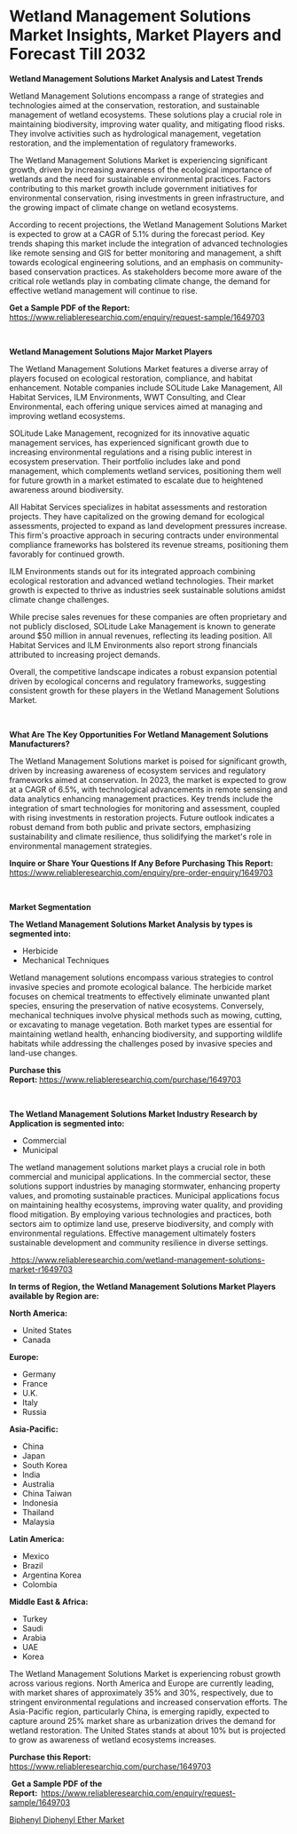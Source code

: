<p><h1>Wetland Management Solutions Market Insights, Market Players and Forecast Till 2032</h1></p><p><strong>Wetland Management Solutions Market Analysis and Latest Trends</strong></p>
<p><p>Wetland Management Solutions encompass a range of strategies and technologies aimed at the conservation, restoration, and sustainable management of wetland ecosystems. These solutions play a crucial role in maintaining biodiversity, improving water quality, and mitigating flood risks. They involve activities such as hydrological management, vegetation restoration, and the implementation of regulatory frameworks. </p><p>The Wetland Management Solutions Market is experiencing significant growth, driven by increasing awareness of the ecological importance of wetlands and the need for sustainable environmental practices. Factors contributing to this market growth include government initiatives for environmental conservation, rising investments in green infrastructure, and the growing impact of climate change on wetland ecosystems. </p><p>According to recent projections, the Wetland Management Solutions Market is expected to grow at a CAGR of 5.1% during the forecast period. Key trends shaping this market include the integration of advanced technologies like remote sensing and GIS for better monitoring and management, a shift towards ecological engineering solutions, and an emphasis on community-based conservation practices. As stakeholders become more aware of the critical role wetlands play in combating climate change, the demand for effective wetland management will continue to rise.</p></p>
<p><strong>Get a Sample PDF of the Report:&nbsp;</strong> <a href="https://www.reliableresearchiq.com/enquiry/request-sample/1649703?utm_campaign=3130&utm_medium=2&utm_source=Github&utm_content=ia&utm_term=26032025&utm_id=wetland-management-solutions">https://www.reliableresearchiq.com/enquiry/request-sample/1649703</a></p>
<p>&nbsp;</p>
<p><strong>Wetland Management Solutions Major Market Players</strong></p>
<p><p>The Wetland Management Solutions Market features a diverse array of players focused on ecological restoration, compliance, and habitat enhancement. Notable companies include SOLitude Lake Management, All Habitat Services, ILM Environments, WWT Consulting, and Clear Environmental, each offering unique services aimed at managing and improving wetland ecosystems.</p><p>SOLitude Lake Management, recognized for its innovative aquatic management services, has experienced significant growth due to increasing environmental regulations and a rising public interest in ecosystem preservation. Their portfolio includes lake and pond management, which complements wetland services, positioning them well for future growth in a market estimated to escalate due to heightened awareness around biodiversity.</p><p>All Habitat Services specializes in habitat assessments and restoration projects. They have capitalized on the growing demand for ecological assessments, projected to expand as land development pressures increase. This firm's proactive approach in securing contracts under environmental compliance frameworks has bolstered its revenue streams, positioning them favorably for continued growth.</p><p>ILM Environments stands out for its integrated approach combining ecological restoration and advanced wetland technologies. Their market growth is expected to thrive as industries seek sustainable solutions amidst climate change challenges.</p><p>While precise sales revenues for these companies are often proprietary and not publicly disclosed, SOLitude Lake Management is known to generate around $50 million in annual revenues, reflecting its leading position. All Habitat Services and ILM Environments also report strong financials attributed to increasing project demands.</p><p>Overall, the competitive landscape indicates a robust expansion potential driven by ecological concerns and regulatory frameworks, suggesting consistent growth for these players in the Wetland Management Solutions Market.</p></p>
<p>&nbsp;</p>
<p><strong>What Are The Key Opportunities For Wetland Management Solutions Manufacturers?</strong></p>
<p><p>The Wetland Management Solutions market is poised for significant growth, driven by increasing awareness of ecosystem services and regulatory frameworks aimed at conservation. In 2023, the market is expected to grow at a CAGR of 6.5%, with technological advancements in remote sensing and data analytics enhancing management practices. Key trends include the integration of smart technologies for monitoring and assessment, coupled with rising investments in restoration projects. Future outlook indicates a robust demand from both public and private sectors, emphasizing sustainability and climate resilience, thus solidifying the market's role in environmental management strategies.</p></p>
<p><strong>Inquire or Share Your Questions If Any Before Purchasing This Report:</strong> <a href="https://www.reliableresearchiq.com/enquiry/pre-order-enquiry/1649703?utm_campaign=3130&utm_medium=2&utm_source=Github&utm_content=ia&utm_term=26032025&utm_id=wetland-management-solutions">https://www.reliableresearchiq.com/enquiry/pre-order-enquiry/1649703</a></p>
<p>&nbsp;</p>
<p><strong>Market Segmentation</strong></p>
<p><strong>The Wetland Management Solutions Market Analysis by types is segmented into:</strong></p>
<p><ul><li>Herbicide</li><li>Mechanical Techniques</li></ul></p>
<p><p>Wetland management solutions encompass various strategies to control invasive species and promote ecological balance. The herbicide market focuses on chemical treatments to effectively eliminate unwanted plant species, ensuring the preservation of native ecosystems. Conversely, mechanical techniques involve physical methods such as mowing, cutting, or excavating to manage vegetation. Both market types are essential for maintaining wetland health, enhancing biodiversity, and supporting wildlife habitats while addressing the challenges posed by invasive species and land-use changes.</p></p>
<p><strong>Purchase this Report:&nbsp;</strong><a href="https://www.reliableresearchiq.com/purchase/1649703?utm_campaign=3130&utm_medium=2&utm_source=Github&utm_content=ia&utm_term=26032025&utm_id=wetland-management-solutions">https://www.reliableresearchiq.com/purchase/1649703</a></p>
<p>&nbsp;</p>
<p><strong>The Wetland Management Solutions Market Industry Research by Application is segmented into:</strong></p>
<p><ul><li>Commercial</li><li>Municipal</li></ul></p>
<p><p>The wetland management solutions market plays a crucial role in both commercial and municipal applications. In the commercial sector, these solutions support industries by managing stormwater, enhancing property values, and promoting sustainable practices. Municipal applications focus on maintaining healthy ecosystems, improving water quality, and providing flood mitigation. By employing various technologies and practices, both sectors aim to optimize land use, preserve biodiversity, and comply with environmental regulations. Effective management ultimately fosters sustainable development and community resilience in diverse settings.</p></p>
<p><a href="https://www.reliableresearchiq.com/wetland-management-solutions-market-r1649703?utm_campaign=3130&utm_medium=2&utm_source=Github&utm_content=ia&utm_term=26032025&utm_id=wetland-management-solutions">&nbsp;https://www.reliableresearchiq.com/wetland-management-solutions-market-r1649703</a></p>
<p><strong>In terms of Region, the Wetland Management Solutions Market Players available by Region are:</strong></p>
<p>
    <p> <strong> North America: </strong>
        <ul>
            <li>United States</li>
            <li>Canada</li>
        </ul>
        </p> 
    <p> <strong> Europe: </strong>
        <ul>
            <li>Germany</li>
            <li>France</li>
            <li>U.K.</li>
            <li>Italy</li>
            <li>Russia</li>
        </ul>
        </p> 
    <p> <strong> Asia-Pacific: </strong>
        <ul>
            <li>China</li>
            <li>Japan</li>
            <li>South Korea</li>
            <li>India</li>
            <li>Australia</li>
            <li>China Taiwan</li>
            <li>Indonesia</li>
            <li>Thailand</li>
            <li>Malaysia</li>
        </ul>
        </p> 
    <p> <strong> Latin America: </strong>
        <ul>
            <li>Mexico</li>
            <li>Brazil</li>
            <li>Argentina Korea</li>
            <li>Colombia</li>
        </ul>
        </p> 
    <p> <strong> Middle East & Africa: </strong>
        <ul>
            <li>Turkey</li>
            <li>Saudi</li>
            <li>Arabia</li>
            <li>UAE</li>
            <li>Korea</li>
        </ul>
    </p>
    </p>
<p><p>The Wetland Management Solutions Market is experiencing robust growth across various regions. North America and Europe are currently leading, with market shares of approximately 35% and 30%, respectively, due to stringent environmental regulations and increased conservation efforts. The Asia-Pacific region, particularly China, is emerging rapidly, expected to capture around 25% market share as urbanization drives the demand for wetland restoration. The United States stands at about 10% but is projected to grow as awareness of wetland ecosystems increases.</p></p>
<p><strong>Purchase this Report: </strong><a href="https://www.reliableresearchiq.com/purchase/1649703?utm_campaign=3130&utm_medium=2&utm_source=Github&utm_content=ia&utm_term=26032025&utm_id=wetland-management-solutions">https://www.reliableresearchiq.com/purchase/1649703</a></p>
<p>&nbsp;<strong>Get a Sample PDF of the Report:&nbsp;&nbsp;</strong><a href="https://www.reliableresearchiq.com/enquiry/request-sample/1649703?utm_campaign=3130&utm_medium=2&utm_source=Github&utm_content=ia&utm_term=26032025&utm_id=wetland-management-solutions">https://www.reliableresearchiq.com/enquiry/request-sample/1649703</a></p>
<p><strong></strong></p>
<p><p><a href="https://github.com/ijffseandy/Market-Research-Report-List-1/blob/main/biphenyl-diphenyl-ether-market.md?utm_campaign=3130&utm_medium=2&utm_source=Github&utm_content=ia&utm_term=26032025&utm_id=wetland-management-solutions">Biphenyl Diphenyl Ether Market</a></p></p>